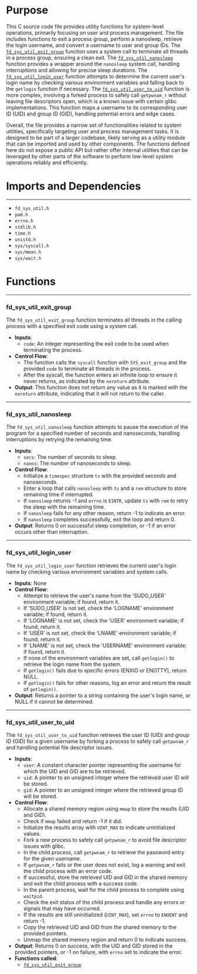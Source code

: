 # Purpose
This C source code file provides utility functions for system-level operations, primarily focusing on user and process management. The file includes functions to exit a process group, perform a nanosleep, retrieve the login username, and convert a username to user and group IDs. The [`fd_sys_util_exit_group`](#fd_sys_util_exit_group) function uses a system call to terminate all threads in a process group, ensuring a clean exit. The [`fd_sys_util_nanosleep`](#fd_sys_util_nanosleep) function provides a wrapper around the `nanosleep` system call, handling interruptions and allowing for precise sleep durations. The [`fd_sys_util_login_user`](#fd_sys_util_login_user) function attempts to determine the current user's login name by checking various environment variables and falling back to the `getlogin` function if necessary. The [`fd_sys_util_user_to_uid`](#fd_sys_util_user_to_uid) function is more complex, involving a forked process to safely call `getpwnam_r` without leaving file descriptors open, which is a known issue with certain glibc implementations. This function maps a username to its corresponding user ID (UID) and group ID (GID), handling potential errors and edge cases.

Overall, the file provides a narrow set of functionalities related to system utilities, specifically targeting user and process management tasks. It is designed to be part of a larger codebase, likely serving as a utility module that can be imported and used by other components. The functions defined here do not expose a public API but rather offer internal utilities that can be leveraged by other parts of the software to perform low-level system operations reliably and efficiently.
# Imports and Dependencies

---
- `fd_sys_util.h`
- `pwd.h`
- `errno.h`
- `stdlib.h`
- `time.h`
- `unistd.h`
- `sys/syscall.h`
- `sys/mman.h`
- `sys/wait.h`


# Functions

---
### fd\_sys\_util\_exit\_group<!-- {{#callable:fd_sys_util_exit_group}} -->
The `fd_sys_util_exit_group` function terminates all threads in the calling process with a specified exit code using a system call.
- **Inputs**:
    - `code`: An integer representing the exit code to be used when terminating the process.
- **Control Flow**:
    - The function calls the `syscall` function with `SYS_exit_group` and the provided `code` to terminate all threads in the process.
    - After the syscall, the function enters an infinite loop to ensure it never returns, as indicated by the `noreturn` attribute.
- **Output**: This function does not return any value as it is marked with the `noreturn` attribute, indicating that it will not return to the caller.


---
### fd\_sys\_util\_nanosleep<!-- {{#callable:fd_sys_util_nanosleep}} -->
The `fd_sys_util_nanosleep` function attempts to pause the execution of the program for a specified number of seconds and nanoseconds, handling interruptions by retrying the remaining time.
- **Inputs**:
    - `secs`: The number of seconds to sleep.
    - `nanos`: The number of nanoseconds to sleep.
- **Control Flow**:
    - Initialize a `timespec` structure `ts` with the provided seconds and nanoseconds.
    - Enter a loop that calls `nanosleep` with `ts` and a `rem` structure to store remaining time if interrupted.
    - If `nanosleep` returns -1 and `errno` is `EINTR`, update `ts` with `rem` to retry the sleep with the remaining time.
    - If `nanosleep` fails for any other reason, return -1 to indicate an error.
    - If `nanosleep` completes successfully, exit the loop and return 0.
- **Output**: Returns 0 on successful sleep completion, or -1 if an error occurs other than interruption.


---
### fd\_sys\_util\_login\_user<!-- {{#callable:fd_sys_util_login_user}} -->
The `fd_sys_util_login_user` function retrieves the current user's login name by checking various environment variables and system calls.
- **Inputs**: None
- **Control Flow**:
    - Attempt to retrieve the user's name from the 'SUDO_USER' environment variable; if found, return it.
    - If 'SUDO_USER' is not set, check the 'LOGNAME' environment variable; if found, return it.
    - If 'LOGNAME' is not set, check the 'USER' environment variable; if found, return it.
    - If 'USER' is not set, check the 'LNAME' environment variable; if found, return it.
    - If 'LNAME' is not set, check the 'USERNAME' environment variable; if found, return it.
    - If none of the environment variables are set, call `getlogin()` to retrieve the login name from the system.
    - If `getlogin()` fails due to specific errors (ENXIO or ENOTTY), return NULL.
    - If `getlogin()` fails for other reasons, log an error and return the result of `getlogin()`.
- **Output**: Returns a pointer to a string containing the user's login name, or NULL if it cannot be determined.


---
### fd\_sys\_util\_user\_to\_uid<!-- {{#callable:fd_sys_util_user_to_uid}} -->
The `fd_sys_util_user_to_uid` function retrieves the user ID (UID) and group ID (GID) for a given username by forking a process to safely call `getpwnam_r` and handling potential file descriptor issues.
- **Inputs**:
    - `user`: A constant character pointer representing the username for which the UID and GID are to be retrieved.
    - `uid`: A pointer to an unsigned integer where the retrieved user ID will be stored.
    - `gid`: A pointer to an unsigned integer where the retrieved group ID will be stored.
- **Control Flow**:
    - Allocate a shared memory region using `mmap` to store the results (UID and GID).
    - Check if `mmap` failed and return -1 if it did.
    - Initialize the results array with `UINT_MAX` to indicate uninitialized values.
    - Fork a new process to safely call `getpwnam_r` to avoid file descriptor issues with glibc.
    - In the child process, call `getpwnam_r` to retrieve the password entry for the given username.
    - If `getpwnam_r` fails or the user does not exist, log a warning and exit the child process with an error code.
    - If successful, store the retrieved UID and GID in the shared memory and exit the child process with a success code.
    - In the parent process, wait for the child process to complete using `waitpid`.
    - Check the exit status of the child process and handle any errors or signals that may have occurred.
    - If the results are still uninitialized (`UINT_MAX`), set `errno` to `ENOENT` and return -1.
    - Copy the retrieved UID and GID from the shared memory to the provided pointers.
    - Unmap the shared memory region and return 0 to indicate success.
- **Output**: Returns 0 on success, with the UID and GID stored in the provided pointers, or -1 on failure, with `errno` set to indicate the error.
- **Functions called**:
    - [`fd_sys_util_exit_group`](#fd_sys_util_exit_group)


